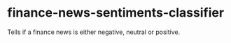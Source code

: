 # finance-news-sentiments-classifier
Tells if a finance news is either negative, neutral or positive.

